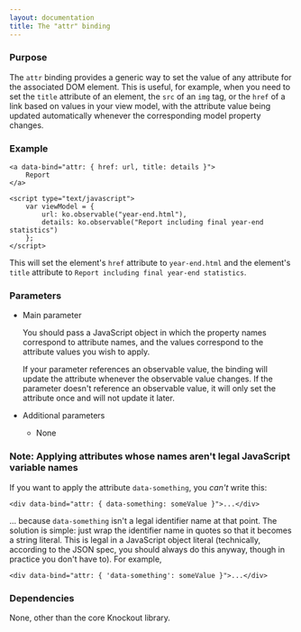 ```yaml
---
layout: documentation
title: The "attr" binding
---
```


### Purpose
The `attr` binding provides a generic way to set the value of any attribute for the associated DOM element.  This is useful, for example, when you need to set the `title` attribute of an element, the `src` of an `img` tag, or the `href` of a link based on values in your view model, with the attribute value being updated automatically whenever the corresponding model property changes.

### Example
    <a data-bind="attr: { href: url, title: details }">
        Report
    </a>
    
    <script type="text/javascript">
        var viewModel = {
            url: ko.observable("year-end.html"),
            details: ko.observable("Report including final year-end statistics")
        };
    </script>

This will set the element's `href` attribute to `year-end.html` and the element's `title` attribute to `Report including final year-end statistics`.

### Parameters

 * Main parameter
   
   You should pass a JavaScript object in which the property names correspond to attribute names, and the values correspond to the attribute values you wish to apply.
 
   If your parameter references an observable value, the binding will update the attribute whenever the observable value changes. If the parameter doesn't reference an observable value, it will only set the attribute once and will not update it later.
   
 * Additional parameters 

   * None
   
### Note: Applying attributes whose names aren't legal JavaScript variable names

If you want to apply the attribute `data-something`, you *can't* write this:

    <div data-bind="attr: { data-something: someValue }">...</div>

... because `data-something` isn't a legal identifier name at that point. The solution is simple: just wrap the identifier name in quotes so that it becomes a string literal. This is legal in a JavaScript object literal (technically, according to the JSON spec, you should always do this anyway, though in practice you don't have to). For example,

    <div data-bind="attr: { 'data-something': someValue }">...</div>

### Dependencies

None, other than the core Knockout library.